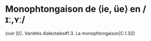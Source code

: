 # Monophtongaison de ⟨ie, üe⟩ en /ɪː,ʏː/


(voir [[C. Variétés dialectales#1.3. La monophtongaison|C.1.3]])